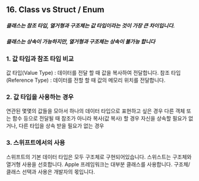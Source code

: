 ## 16. Class vs Struct / Enum

##### 클래스는 참조 타입, 열거형과 구조체는 값 타입이라는 것이 가장 큰 차이입니다.
##### 클래스는 상속이 가능하지만, 열거형과 구조체는 상속이 불가능 합니다

### 1. 값 타입과 참조 타입 비교

값 타입(Value Type) : 데이터를 전달 할 때 값을 복사하여 전달합니다.
참조 타입(Reference Type) : 데이터를 전할 할 때 값의 메모리 위치를 전달합니다.

### 2. 값 타입을 사용하는 경우

연관된 몇몇의 값들을 모아서 하나의 데이터 타입으로 표현하고 싶은 경우
다른 객체 또는 함수 등으로 전달될 때 참조가 아니라 복사(값 복사) 할 경우
자신을 상속할 필요가 없거나, 다른 타입을 상속 받을 필요가 없는 경우

### 3. 스위프트에서의 사용

스위프트의 기본 데이터 타입은 모두 구조체로 구현되어있습니다.
스위스트는 구조체와 열거형 사용을 선호합니다.
Apple 프레임워크는 대부분 클래스를 사용합니다.
구조체/클래스 선택과 사용은 개발자의 몫입니다.
